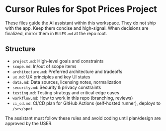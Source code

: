 # Cursor Rules for Spot Prices Project

These files guide the AI assistant within this workspace. They do not ship with the app. Keep them concise and high-signal. When decisions are finalized, mirror them in `RULES.md` at the repo root.

## Structure
- `project.md`: High-level goals and constraints
- `scope.md`: In/out of scope items
- `architecture.md`: Preferred architecture and tradeoffs
- `ux.md`: UX principles and key UI states
- `data.md`: Data sources, licensing notes, normalization
- `security.md`: Security & privacy constraints
- `testing.md`: Testing strategy and critical edge cases
- `workflow.md`: How to work in this repo (branching, reviews)
- `ci_cd.md`: CI/CD plan for GitHub Actions (self-hosted runner), deploys to `/srv/spot`

The assistant must follow these rules and avoid coding until plan/design are approved by the USER.
